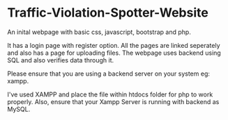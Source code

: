 # Traffic-Violation-Spotter-Website
An inital webpage with basic css, javascript, bootstrap and php. 

It has a login page with register option. All the pages are linked seperately and also has a page for uploading files.
The webpage uses backend using SQL and also verifies data through it.

Please ensure that you are using a backend server on your system eg: xampp.

I've used XAMPP and place the file within htdocs folder for php to work properly. 
Also, ensure that your Xampp Server is running with backend as MySQL.
